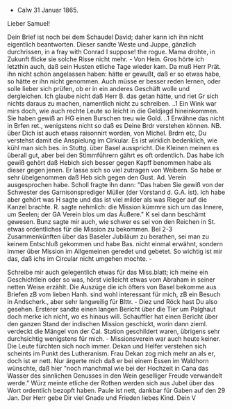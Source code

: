 + Calw 31 Januar 1865.

Lieber Samuel!

Dein Brief ist noch bei dem Schaudel David; daher kann ich ihn nicht eigentlich beantworten. Dieser sandte Weste und Juppe, gänzlich durchrissen, in a fray with Conrad I suppose! the rogue. Mama drohte, in Zukunft flicke sie solche Risse nicht mehr. - Von Hein. Gros hörte ich letzthin auch, daß sein Husten etliche Tage wieder kam. Da muß Herr Prät. ihn nicht schön angelassen haben: hätte er gewußt, daß er so etwas habe, so hätte er ihn nicht genommen. Auch müsse er besser reden lernen, oder solle lieber sich prüfen, ob er in ein anderes Geschäft wolle und dergleichen. Ich glaube nicht daß Herr B. das getan hätte, und riet Gr sich nichts daraus zu machen, namentlich nicht zu schreiben. ..1 Ein Wink war mirs doch, wie auch rechte Leute so leicht in die Geldjagd hineinkommen. Sie haben gewiß an HG einen Burschen treu wie Gold. ..1 Erwähne das nicht in Brfen ret., wenigstens nicht so daß es Deine Brdr verstehen können. NB. über Dich ist auch etwas raisonnirt worden, von Michel. Brdrn etc, Du verstehst damit die Anspielung im Cirkular. Es ist wirklich bedenklich, wie kühl man sich bes. in Stuttg. über Basel ausspricht. Die Kleinen meinen es überall gut, aber bei den Stimmführern gährt es oft ordentlich. Das habe ich gewiß gehört daß Hebich sich besser gegen Kapff benommen habe als dieser gegen jenen. Er lasse sich so viel zutragen von Weibern. So habe er sehr übelgenommen daß Heb sich gegen den Gust. Ad. Verein ausgesprochen habe. Scholl fragte ihn dann: "Das haben Sie gewiß von der Schwester des Garnisonsprediger Müller (der Vorstand d. G.A. ist). Ich habe aber gehört was H sagte und das ist viel milder als was Rieger auf die Kanzel brachte. R. sagte nehmlich: die Mission kümmre sich um das Innere, um Seelen; der GA Verein blos um das Äußere." K sei dann beschämt gewesen. Bunz sagte mir auch, wie schwer es sei von den Reichen in St. etwas ordentliches für die Mission zu bekommen. Bei 2-3 Zusammenkünften über das Baseler Jubiläum zu berathen, sei man zu keinem Entschluß gekommen und habe Bas. nicht einmal erwähnt, sondern immer über Mission im Allgemeinen geredet und gebetet. So wichtig ist mir das, daß ichs im Circular nicht umgehen mochte. -

Schreibe mir auch gelegentlich etwas für das Miss.blatt; ich meine ein Geschichtlein oder so was, hörst vielleicht etwas vom Abraham in seiner netten Weise erzählt. Die Auszüge die ich öfters von Basel bekomme aus Briefen zB vom lieben Hanh. sind wohl interessant für mich, zB ein Besuch in Andscherk., aber sehr langweilig für Blttr. - Diez und Röck hast Du also gesehen. Ersterer sandte einen langen Bericht über die Tier um Palghaut doch merke ich nicht, wo es hinaus will. Schauffler hat einen Bericht über den ganzen Stand der indischen Mission geschickt, worin dann zieml. verdeckt die Mängel von der Cal. Station geschildert waren, übrigens sehr durchsichtig wenigstens für mich. - Missionsverein war auch heute keiner. Die Leute fürchten sich noch immer. Dekan und Helfer verstehen sich scheints im Punkt des Lutheranism. Frau Dekan zog mich mehr an als er, doch ist er nett. Nur ärgerte mich daß er bei einem Essen im Waldhorn wünschte, daß hier "noch manchmal wie bei der Hochzeit in Cana das Wasser des sinnlichen Genusses in den Wein geselliger Freude verwandelt werde." Würz meinte etliche der Rothen werden sich aus Jubel über das Wort ordentlich bezopft haben. 
Paule ist nett, dankbar für Gaben auf den 29 Jan. Der Herr gebe Dir viel Gnade und Frieden liebes Kind.
 Dein V
